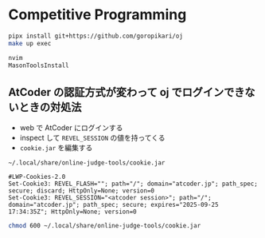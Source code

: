 # Competitive Programming

```sh
pipx install git+https://github.com/goropikari/oj
make up exec

nvim
MasonToolsInstall
```

## AtCoder の認証方式が変わって oj でログインできないときの対処法

- web で AtCoder にログインする
- inspect して `REVEL_SESSION` の値を持ってくる
- `cookie.jar` を編集する

`~/.local/share/online-judge-tools/cookie.jar`

```text
#LWP-Cookies-2.0
Set-Cookie3: REVEL_FLASH=""; path="/"; domain="atcoder.jp"; path_spec; secure; discard; HttpOnly=None; version=0
Set-Cookie3: REVEL_SESSION="<atcoder session>"; path="/"; domain="atcoder.jp"; path_spec; secure; expires="2025-09-25 17:34:35Z"; HttpOnly=None; version=0
```

```sh
chmod 600 ~/.local/share/online-judge-tools/cookie.jar
```
